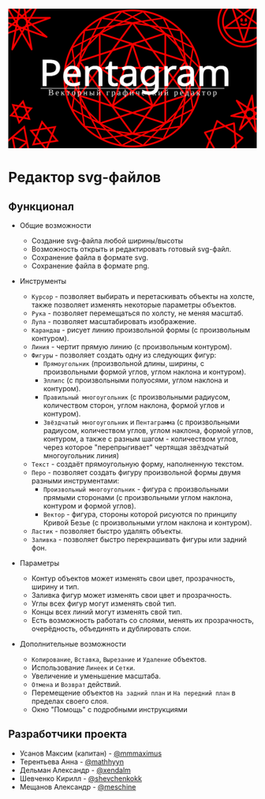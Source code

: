 [![](img/main_logo.svg)](https://bmstu-iu9.github.io/ptp2021-3-vector-editor/)

# Редактор svg-файлов

## Функционал

* Общие возможности
  * Создание svg-файла любой ширины/высоты
  * Возможность открыть и редактировать готовый svg-файл.
  * Сохранение файла в формате svg.
  * Сохранение файла в формате png.

* Инструменты
  * `Курсор` - позволяет выбирать и перетаскивать объекты на холсте, также позволяет изменять некоторые параметры объектов.
  * `Рука` - позволяет перемещаться по холсту, не меняя масштаб.
  * `Лупа` - позволяет масштабировать изображение.
  * `Карандаш` - рисует линию произвольной формы (с произвольным контуром).
  * `Линия` - чертит прямую линию (с произвольным контуром).
  * `Фигуры` - позволяет создать одну из следующих фигур:
    * `Прямоугольник` (произвольной длины, ширины, с произвольными формой углов, углом наклона и контуром).
    * `Эллипс` (с произвольными полуосями, углом наклона и контуром).
    * `Правильный многоугольник` (с произвольными радиусом, количеством сторон, углом наклона, формой углов и контуром).
    * `Звёздчатый многоугольник` и `Пентаграмма` (с произвольными радиусом, количеством углов, углом наклона, формой углов, контуром, а также с разным шагом - количеством углов, через которое "перепрыгивает" чертящая звёздчатый многоугольник линия)
  * `Текст` - создаёт прямоугольную форму, наполненную текстом.
  * `Перо` - позволяет создать фигуру произвольной формы двумя разными инструментами:
    * `Произвольный многоугольник` - фигура с произвольными прямыми сторонами (с произвольными углом наклона, контуром и формой углов).
    * `Вектор` - фигура, стороны которой рисуются по принципу Кривой Безье (с произвольными углом наклона и контуром).
  * `Ластик` - позволяет быстро удалять объекты.
  * `Заливка` - позволяет быстро перекрашивать фигуры или задний фон.

* Параметры
  * Контур объектов может изменять свои цвет, прозрачность, ширину и тип. 
  * Заливка фигур может изменять свои цвет и прозрачность.
  * Углы всех фигур могут изменять свой тип.
  * Концы всех линий могут изменять свой тип.
  * Есть возможность работать со слоями, менять их прозрачность, очерёдность, объединять и дублировать слои.

* Дополнительные возможности
  * `Копирование`, `Вставка`, `Вырезание` и `Удаление` объектов.
  * Использование `Линеек` и `Сетки`.
  * Увеличение и уменьшение масштаба.
  * `Отмена` и `Возврат` действий.
  * Перемещение объектов `На задний план` и `На передний план` в пределах своего слоя.
  * Окно "Помощь" с подробными инструкциями

## Разработчики проекта

* Усанов Максим (капитан) - <a href=https://github.com/Mmmaximus> @mmmaximus </a>  
* Терентьева Анна - <a href=https://github.com/mathhyyn> @mathhyyn </a>
* Дельман Александр - <a href=https://github.com/xendalm> @xendalm </a>
* Шевченко Кирилл - <a href=https://github.com/shevchenkokk> @shevchenkokk </a>
* Мещанов Александр - <a href=https://github.com/Meschine> @meschine </a> 
